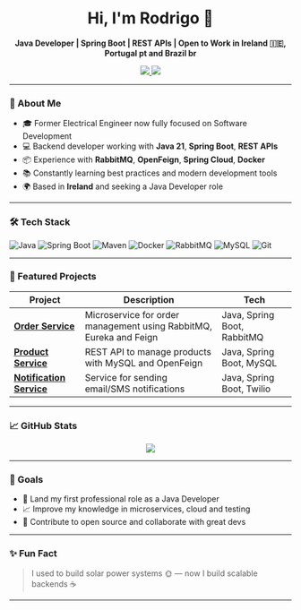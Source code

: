 <h1 align="center">Hi, I'm Rodrigo 👋</h1>

<p align="center">
  <b>Java Developer | Spring Boot | REST APIs | Open to Work in Ireland 🇮🇪, Portugal pt and Brazil br</b>
</p>

<p align="center">
  <a href="https://www.linkedin.com/in/rodrigo-wenzel/" target="_blank">
    <img src="https://img.shields.io/badge/LinkedIn-blue?style=flat&logo=linkedin" />
  </a>
  <a href="mailto:rodrigorcw@gmail.com">
    <img src="https://img.shields.io/badge/Gmail-red?style=flat&logo=gmail&logoColor=white" />
  </a>
</p>

---

### 🚀 About Me

- 🎓 Former Electrical Engineer now fully focused on Software Development  
- 💻 Backend developer working with **Java 21**, **Spring Boot**, **REST APIs**  
- 📦 Experience with **RabbitMQ**, **OpenFeign**, **Spring Cloud**, **Docker**  
- 📚 Constantly learning best practices and modern development tools  
- 🌍 Based in **Ireland** and seeking a Java Developer role

---

### 🛠️ Tech Stack

![Java](https://img.shields.io/badge/Java-ED8B00?style=for-the-badge&logo=java&logoColor=white)
![Spring Boot](https://img.shields.io/badge/Spring_Boot-6DB33F?style=for-the-badge&logo=spring-boot&logoColor=white)
![Maven](https://img.shields.io/badge/Maven-C71A36?style=for-the-badge&logo=apache-maven&logoColor=white)
![Docker](https://img.shields.io/badge/Docker-0db7ed?style=for-the-badge&logo=docker&logoColor=white)
![RabbitMQ](https://img.shields.io/badge/RabbitMQ-FF6600?style=for-the-badge&logo=rabbitmq&logoColor=white)
![MySQL](https://img.shields.io/badge/MySQL-00758F?style=for-the-badge&logo=mysql&logoColor=white)
![Git](https://img.shields.io/badge/Git-F05032?style=for-the-badge&logo=git&logoColor=white)

---

### 📂 Featured Projects

| Project | Description | Tech |
|--------|-------------|------|
| [**Order Service**](https://github.com/rodrigorcw/order-service) | Microservice for order management using RabbitMQ, Eureka and Feign | Java, Spring Boot, RabbitMQ |
| [**Product Service**](https://github.com/rodrigorcw/product-service) | REST API to manage products with MySQL and OpenFeign | Java, Spring Boot, MySQL |
| [**Notification Service**](https://github.com/rodrigorcw/notification-service) | Service for sending email/SMS notifications | Java, Spring Boot, Twilio |

---

### 📈 GitHub Stats

<p align="center">
  <img src="https://github-readme-stats.vercel.app/api?username=rodrigorcw&show_icons=true&theme=tokyonight&hide_rank=true" />
</p>

---

### 🎯 Goals

- 🔎 Land my first professional role as a Java Developer  
- 📈 Improve my knowledge in microservices, cloud and testing  
- 🤝 Contribute to open source and collaborate with great devs

---

### ✨ Fun Fact

> I used to build solar power systems 🌞 — now I build scalable backends ☕️

---

